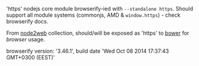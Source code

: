 'https' nodejs core module browserify-ied with `--standalone https`. Should support all module systems (commonjs, AMD & `window.https`) - check browserify docs.

From [node2web](http://github.com/anodynos/node2web) collection,
should/will be exposed as 'https' to [bower](http://bower.io) for *browser* usage.

browserify version: '3.46.1', build date 'Wed Oct 08 2014 17:37:43 GMT+0300 (EEST)'
